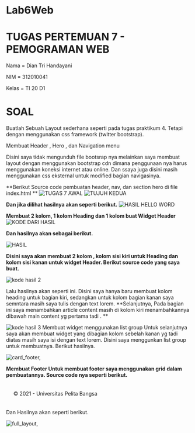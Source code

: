 # Lab6Web

# TUGAS PERTEMUAN 7 - PEMOGRAMAN WEB 

 Nama      = Dian Tri Handayani
 
 NIM       = 312010041
 
 Kelas     = TI 20 D1

# SOAL

 Buatlah Sebuah Layout sederhana seperti pada tugas praktikum 4. Tetapi dengan menggunakan css framework (twitter bootstrap).
 
 Membuat Header , Hero , dan Navigation menu

Disini saya tidak mengunduh file bootsrap nya melainkan saya membuat layout dengan menggunakan bootstrap cdn dimana penggunaan nya harus menggunakan koneksi internet atau online. Dan ssaya juga disini masih menggunakan css eksternal untuk modified bagian navigasinya.

**Berikut Source code pembuatan header, nav, dan section hero di file index.html
**
![TUGAS 7 AWAL](https://user-images.githubusercontent.com/101880835/166136956-a400ebeb-6525-4d47-b43a-bcbcabb1a01c.png)
![TUJUH KEDUA](https://user-images.githubusercontent.com/101880835/166136963-b32133ad-9ad5-4e70-b7a9-c04edfe8fdc5.png)



 **Dan jika dilihat hasilnya akan seperti berikut.**
![HASIL HELLO WORD](https://user-images.githubusercontent.com/101880835/166137026-a489e4b5-f850-4e0d-a4ae-81835d4117ce.png)




  **Membuat 2 kolom, 1 kolom Heading dan 1 kolom buat Widget Header**
![KODE DARI HASIL](https://user-images.githubusercontent.com/101880835/166137591-7a7b0e8d-53cc-42f0-ae71-298facfafa3f.png)


 **Dan hasilnya akan sebagai berikut.**

![HASIL](https://user-images.githubusercontent.com/101880835/166137570-e292f388-488f-4c6c-965c-51a48c4b2724.png)



 **Disini saya akan membuat 2 kolom , kolom sisi kiri untuk Heading dan kolom sisi kanan untuk widget Header.
 Berikut source code yang saya buat.**

![kode hasil 2](https://user-images.githubusercontent.com/101880835/166137595-0ca89788-6e98-4591-b62f-e215df16ddf0.png)

Lalu hasilnya akan seperti ini. Disini saya hanya baru membuat kolom heading untuk bagian kiri, sedangkan untuk kolom bagian kanan saya semntara masih saya tulis dengan text lorem.
**Selanjutnya, Pada bagian ini saya menambahkan article content masih di kolom kiri menambahkannya dibawah main content yg pertama tadi . 
**

![kode hasil 3](https://user-images.githubusercontent.com/101880835/166137597-617bc2d2-ada2-4595-a79d-8a8656d8bf86.png)
Membuat widget menggunakan list group
Untuk selanjutnya saya akan membuat widget yang dibagian kolom sebelah kanan yg tadi diatas masih saya isi dengan text lorem. Disini saya menggunkan list group untuk membuatnya.
Berikut hasilnya.

![card_footer,](https://user-images.githubusercontent.com/101880835/166137648-84974cb5-d906-44c1-a810-52a603b1310e.png)


**Membuat Footer
Untuk membuat footer saya menggunakan grid dalam pembuatannya. Source code nya seperti berikut.**

<div class="row">
  <div class="col bg-dark text-white" style="padding: 20px;">&copy; 2021 - Universitas Pelita Bangsa</div>
</div> 

Dan Hasilnya akan seperti berikut.

![full_layout,](https://user-images.githubusercontent.com/101880835/166137652-2d0dfca1-efa7-4b0a-9eb4-d9475710348e.png)
